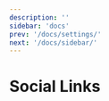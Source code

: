 ```yaml
---
description: ''
sidebar: 'docs'
prev: '/docs/settings/'
next: '/docs/sidebar/'
---
```


# Social Links